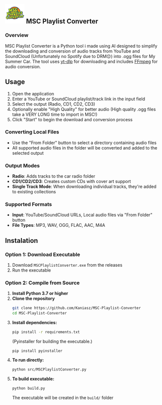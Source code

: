 ## ![Logo](src/resources/icon.png) MSC Playlist Converter

### Overview
MSC Playlist Converter is a Python tool i made using AI designed to simplify the downloading and conversion of audio tracks from YouTube and SoundCloud (Unfortunately no Spotify due to DRM😔) into .ogg files for My Summer Car. The tool uses [yt-dlp](https://github.com/yt-dlp/yt-dlp) for downloading and includes [FFmpeg](https://ffmpeg.org/) for audio conversion.

## Usage
1. Open the application
2. Enter a YouTube or SoundCloud playlist/track link in the input field
3. Select the output (Radio, CD1, CD2, CD3)
4. Optionally enable "High Quality" for better audio (High quality .ogg files take a VERY LONG time to import in MSC!)
5. Click "Start" to begin the download and conversion process

### Converting Local Files
- Use the "From Folder" button to select a directory containing audio files
- All supported audio files in the folder will be converted and added to the selected output

### Output Modes
- **Radio**: Adds tracks to the car radio folder
- **CD1/CD2/CD3**: Creates custom CDs with cover art support
- **Single Track Mode**: When downloading individual tracks, they're added to existing collections

### Supported Formats
- **Input**: YouTube/SoundCloud URLs, Local audio files via "From Folder" button
- **File Types**: MP3, WAV, OGG, FLAC, AAC, M4A

## Instalation

### Option 1: Download Executable
1. Download `MSCPlaylistConverter.exe` from the releases
2. Run the executable

### Option 2: Compile from Source
1. **Install Python 3.7 or higher**
2. **Clone the repository**
   ```bash
   git clone https://github.com/Kaniasz/MSC-Playlist-Converter
   cd MSC-Playlist-Converter
   ```
3. **Install dependencies:**
   ```bash
   pip install -r requirements.txt
   ```
   (Pyinstaller for building the executable.)
   ```
   pip install pyinstaller
   ```
4. **To run directly:**
   ```bash
   python src/MSCPlaylistConverter.py
   ```
5. **To build executable:**
   ```bash
   python build.py
   ```
   The executable will be created in the `build/` folder
